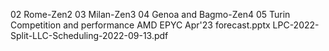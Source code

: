 02 Rome-Zen2
03 Milan-Zen3
04 Genoa and Bagmo-Zen4
05 Turin
Competition and performance
AMD EPYC Apr'23 forecast.pptx
LPC-2022-Split-LLC-Scheduling-2022-09-13.pdf
